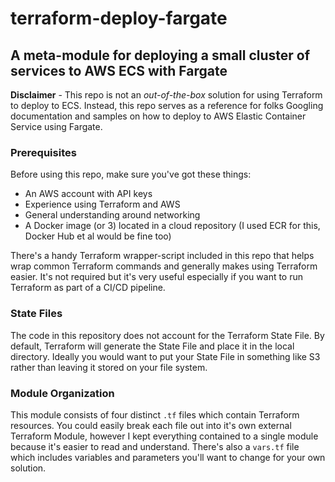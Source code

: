 # terraform-deploy-fargate

## A meta-module for deploying a small cluster of services to AWS ECS with Fargate

**Disclaimer** - This repo is not an _out-of-the-box_ solution for using Terraform to deploy to ECS. Instead, this repo serves as a reference for folks Googling documentation and samples on how to deploy to AWS Elastic Container Service using Fargate.

### Prerequisites

Before using this repo, make sure you've got these things:

* An AWS account with API keys
* Experience using Terraform and AWS
* General understanding around networking
* A Docker image (or 3) located in a cloud repository (I used ECR for this, Docker Hub et al would be fine too)

There's a handy Terraform wrapper-script included in this repo that helps wrap common Terraform commands and generally makes using Terraform easier. It's not required but it's very useful especially if you want to run Terraform as part of a CI/CD pipeline.

### State Files

The code in this repository does not account for the Terraform State File. By default, Terraform will generate the State File and place it in the local directory. Ideally you would want to put your State File in something like S3 rather than leaving it stored on your file system.

### Module Organization

This module consists of four distinct `.tf` files which contain Terraform resources. You could easily break each file out into it's own external Terraform Module, however I kept everything contained to a single module because it's easier to read and understand. There's also a `vars.tf` file which includes variables and parameters you'll want to change for your own solution.
